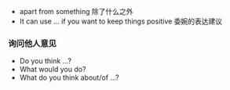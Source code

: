 - apart from something 除了什么之外
- It can use ... if you want to keep things positive  委婉的表达建议

### 询问他人意见
- Do you think ...?
- What would you do?
- What do you think about/of ...?
